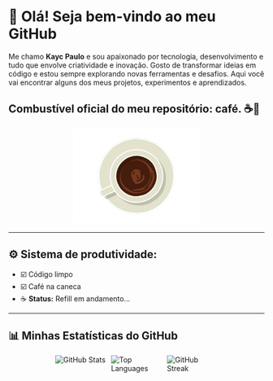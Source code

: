 ## <h1>👋 Olá! Seja bem-vindo ao meu GitHub</h1>


Me chamo <strong>Kayc Paulo</strong> e sou apaixonado por tecnologia, desenvolvimento e tudo que envolve criatividade e inovação.
Gosto de transformar ideias em código e estou sempre explorando novas ferramentas e desafios.
Aqui você vai encontrar alguns dos meus projetos, experimentos e aprendizados.

<h2>Combustível oficial do meu repositório: café. ☕🚀</h2>

<div align="center">
  <img src="assets/gif/Coffee Ripple.gif" alt="Imagem sem fundo" width="250"/>
</div>

---

## ⚙️ Sistema de produtividade:

- ☑️ Código limpo  
- ☑️ Café na caneca  
- ☕ **Status:** Refill em andamento...

---

## 📊 Minhas Estatísticas do GitHub

<div style="display: flex; justify-content: center; gap: 10px; flex-wrap: wrap; align-items: stretch;">

  <img src="https://github-readme-stats.vercel.app/api?username=KaycPaulo&show_icons=true&theme=github_dark" alt="GitHub Stats" width="100"/>

  <img src="https://github-readme-stats.vercel.app/api/top-langs/?username=KaycPaulo&layout=compact&theme=github_dark" alt="Top Languages" width="100"/>

  <img src="https://streak-stats.demolab.com?user=KaycPaulo&theme=github-dark" alt="GitHub Streak" width="100"/>

</div>
